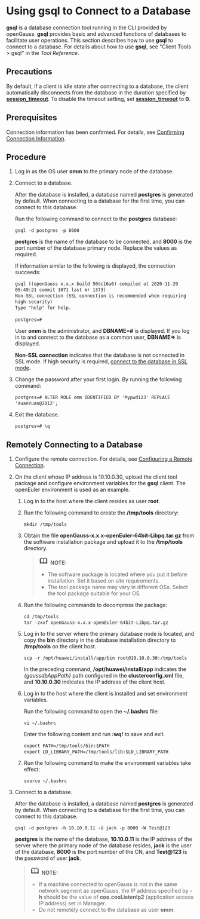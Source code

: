 # Using gsql to Connect to a Database<a name="EN-US_TOPIC_0289900019"></a>

**gsql**  is a database connection tool running in the CLI provided by openGauss.  **gsql**  provides basic and advanced functions of databases to facilitate user operations. This section describes how to use  **gsql**  to connect to a database. For details about how to use  **gsql**, see "Client Tools \> gsql" in the  _Tool Reference_.

## Precautions<a name="en-us_topic_0283137029_en-us_topic_0237120292_en-us_topic_0062050379_s8dfe50d001084ac9ad79a79a8f471e8a"></a>

By default, if a client is idle state after connecting to a database, the client automatically disconnects from the database in the duration specified by  **[session\_timeout](en-us_topic_0283137371.md#en-us_topic_0237124696_en-us_topic_0059778664_see4820fb6c024e0aa4c56882aeae204a)**. To disable the timeout setting, set  **[session\_timeout](en-us_topic_0283137371.md#en-us_topic_0237124696_en-us_topic_0059778664_see4820fb6c024e0aa4c56882aeae204a)**  to  **0**.

## Prerequisites<a name="en-us_topic_0283137029_en-us_topic_0237120292_en-us_topic_0062050379_section2863008216400"></a>

Connection information has been confirmed. For details, see  [Confirming Connection Information](en-us_topic_0283137330.md).

## Procedure<a name="en-us_topic_0283137029_en-us_topic_0237120292_en-us_topic_0062050379_sedb32189b5a4410a9a8ac8586f1766a0"></a>

1.  Log in as the OS user  **omm**  to the primary node of the database.
2.  Connect to a database.

    After the database is installed, a database named  **postgres**  is generated by default. When connecting to a database for the first time, you can connect to this database.

    Run the following command to connect to the  **postgres**  database:

    ```
    gsql -d postgres -p 8000
    ```

    **postgres**  is the name of the database to be connected, and  **8000**  is the port number of the database primary node. Replace the values as required.

    If information similar to the following is displayed, the connection succeeds:

    ```
    gsql ((openGauss x.x.x build 50dc16a6) compiled at 2020-11-29 05:49:21 commit 1071 last mr 1373)
    Non-SSL connection (SSL connection is recommended when requiring high-security)
    Type "help" for help.
    
    postgres=# 
    ```

    User  **omm**  is the administrator, and  **DBNAME=\#**  is displayed. If you log in to and connect to the database as a common user,  **DBNAME=\>**  is displayed.

    **Non-SSL connection**  indicates that the database is not connected in SSL mode. If high security is required,  [connect to the database in SSL mode](en-us_topic_0283137035.md).

3.  Change the password after your first login. By running the following command:

    ```
    postgres=# ALTER ROLE omm IDENTIFIED BY 'Mypwd123' REPLACE 'XuanYuan@2012';
    ```

4.  Exit the database.

    ```
    postgres=# \q
    ```


## Remotely Connecting to a Database<a name="en-us_topic_0283137029_en-us_topic_0237120292_en-us_topic_0062050379_section435356016419"></a>

1.  Configure the remote connection. For details, see  [Configuring a Remote Connection](en-us_topic_0283137450.md).
2.  On the client whose IP address is 10.10.0.30, upload the client tool package and configure environment variables for the  **gsql**  client. The openEuler environment is used as an example.
    1.  Log in to the host where the client resides as user  **root**.
    2.  Run the following command to create the  **/tmp/tools**  directory:

        ```
        mkdir /tmp/tools
        ```

    3.  Obtain the file  **openGauss-x.x.x-openEuler-64bit-Libpq.tar.gz**  from the  software installation package  and upload it to the  **/tmp/tools**  directory.

        >![](public_sys-resources/icon-note.gif) **NOTE:** 
        >-   The software package is located where you put it before installation. Set it based on site requirements.
        >-   The tool package name may vary in different OSs. Select the tool package suitable for your OS.

    4.  Run the following commands to decompress the package:

        ```
        cd /tmp/tools
        tar -zxvf openGauss-x.x.x-openEuler-64bit-Libpq.tar.gz
        ```

    5.  Log in to the server where the primary database node is located, and copy the  **bin**  directory in the database installation directory to  **/tmp/tools**  on the client host.

        ```
        scp -r /opt/huawei/install/app/bin root@10.10.0.30:/tmp/tools
        ```

        In the preceding command,  **/opt/huawei/install/app**  indicates the  _\{gaussdbAppPath\}_  path configured in the  **clusterconfig.xml**  file, and  **10.10.0.30**  indicates the IP address of the client host.

    6.  Log in to the host where the client is installed and set environment variables.

        Run the following command to open the  **\~/.bashrc**  file:

        ```
        vi ~/.bashrc
        ```

        Enter the following content and run  **:wq!**  to save and exit.

        ```
        export PATH=/tmp/tools/bin:$PATH
        export LD_LIBRARY_PATH=/tmp/tools/lib:$LD_LIBRARY_PATH
        ```

    7.  Run the following command to make the environment variables take effect:

        ```
        source ~/.bashrc
        ```

3.  Connect to a database.

    After the database is installed, a database named  **postgres**  is generated by default. When connecting to a database for the first time, you can connect to this database.

    ```
    gsql -d postgres -h 10.10.0.11 -U jack -p 8000 -W Test@123
    ```

    **postgres**  is the name of the database,  **10.10.0.11**  is the IP address of the server where the primary node of the database resides,  **jack**  is the user of the database,  **8000**  is the port number of the CN, and  **Test@123**  is the password of user  **jack**.

    >![](public_sys-resources/icon-note.gif) **NOTE:** 
    >-   If a machine connected to openGauss is not in the same network segment as openGauss, the IP address specified by  **-h**  should be the value of  **coo.cooListenIp2**  \(application access IP address\) set in Manager.  
    >-   Do not remotely connect to the database as user  **omm**.


